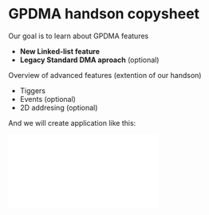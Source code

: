 # GPDMA handson copysheet 

Our goal is to learn about GPDMA features

* **New Linked-list feature**
* **Legacy Standard DMA aproach** (optional)

Overview of advanced features (extention of our handson)

* Tiggers
* Events (optional)
* 2D addresing (optional)

And we will create application like this:

![final application](./img/complete_application.json)

